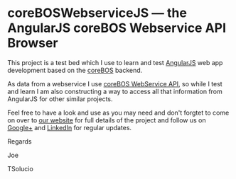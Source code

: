 # coreBOSWebserviceJS — the AngularJS coreBOS Webservice API Browser

This project is a test bed which I use to learn and test [AngularJS](http://angularjs.org/) web app development based on the [coreBOS](http://corebos.org/) backend.

As data from a webservice I use [coreBOS WebService API](http://corebos.org/documentation/doku.php?id=en:devel:corebosws), so while I test and learn I am also constructing a way to access all that information from AngularJS for other similar projects.

Feel free to have a look and use as you may need and don't forgtet to come on over to [our website](http://corebos.org/) for full details of the project and follow us on [Google+](https://plus.google.com/communities/109845486286232591652) and [LinkedIn](http://www.linkedin.com/groups/coreBOS-7479130?trk=my_groups-b-grp-v) for regular updates.


Regards

Joe

TSolucio

